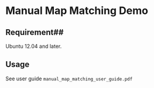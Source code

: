 # Manual Map Matching Demo #
## Requirement##
Ubuntu 12.04 and later. 

## Usage ##
See user guide `manual_map_matching_user_guide.pdf`
